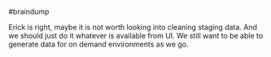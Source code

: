 #braindump

Erick is right, maybe it is not worth looking into cleaning staging data. And we should just do it whatever is available from UI. 
We still want to be able to generate data for on demand environments as we go. 


